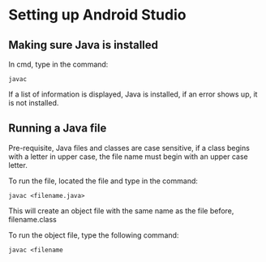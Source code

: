 # Setting up Android Studio

## Making sure Java is installed
In cmd, type in the command:

`javac`

If a list of information is displayed, Java is installed, if an error shows up, it is not installed.

## Running a Java file
Pre-requisite, Java files and classes are case sensitive, if a class begins with a letter in upper case, the file name must begin with an upper case letter.

To run the file, located the file and type in the command:

`javac <filename.java>`

This will create an object file with the same name as the file before, filename.class

To run the object file, type the following command:

`javac <filename`